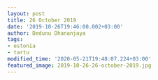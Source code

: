 ```yaml
---
layout: post
title: 26 October 2019
date: '2019-10-26T19:46:00.002+03:00'
author: Dedunu Dhananjaya
tags:
- estonia
- tartu
modified_time: '2020-05-21T19:48:07.224+03:00'
featured_image: 2019-10-26-26-october-2019.jpg
---
```

